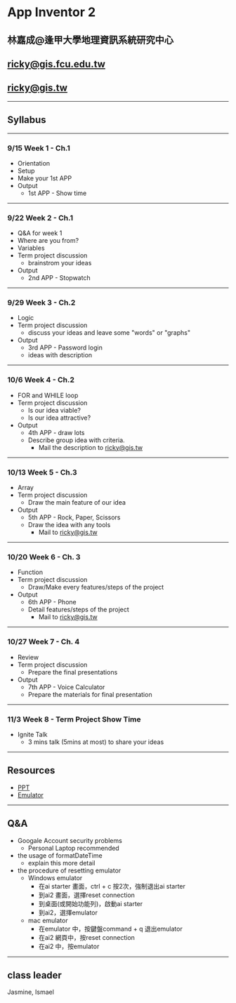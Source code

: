 # App Inventor 2

## 林嘉成@逢甲大學地理資訊系統研究中心
## ricky@gis.fcu.edu.tw
## ricky@gis.tw

---

## Syllabus

---
### 9/15 Week 1 - Ch.1

  - Orientation
  - Setup
  - Make your 1st APP
  - Output
    - 1st APP - Show time

---
### 9/22 Week 2 - Ch.1

  - Q&A for week 1 
  - Where are you from?
  - Variables
  - Term project discussion
    - brainstrom your ideas
  - Output
    - 2nd APP - Stopwatch
---
### 9/29 Week 3 - Ch.2

  - Logic
  - Term project discussion
    - discuss your ideas and leave some "words" or "graphs"
  - Output
    - 3rd APP - Password login
    - ideas with description

---
### 10/6 Week 4 - Ch.2

  - FOR and WHILE loop
  - Term project discussion
    - Is our idea viable?
    - Is our idea attractive?
  - Output
    - 4th APP - draw lots
    - Describe group idea with criteria.
      - Mail the description to ricky@gis.tw

---
### 10/13 Week 5 - Ch.3

  - Array
  - Term project discussion
    - Draw the main feature of our idea
  - Output
    - 5th APP - Rock, Paper, Scissors
    - Draw the idea with any tools
      - Mail to ricky@gis.tw

--- 

### 10/20 Week 6 - Ch. 3

  - Function
  - Term project discussion
    - Draw/Make every features/steps of the project
  - Output
    - 6th APP - Phone
    - Detail features/steps of the project
      - Mail to ricky@gis.tw
---

### 10/27 Week 7 - Ch. 4

  - Review
  - Term project discussion
    - Prepare the final presentations
  - Output
    - 7th APP - Voice Calculator
    - Prepare the materials for final presentation

---

### 11/3 Week 8 - Term Project Show Time

  - Ignite Talk
    - 3 mins talk (5mins at most) to share your ideas
---

## Resources

- [PPT](https://drive.google.com/open?id=0B2FrbAspq4P-QVA5eVlZNkVxU3M)
- [Emulator](http://appinventor.mit.edu/explore/ai2/setup-emulator.html)

---

## Q&A
- Googale Account security problems
  - Personal Laptop recommended
- the usage of formatDateTime
  - explain this more detail
- the procedure of resetting emulator
  - Windows emulator
    - 在ai starter 畫面，ctrl + c 按2次，強制退出ai starter
    - 到ai2 畫面，選擇reset connection
    - 到桌面(或開始功能列)，啟動ai starter
    - 到ai2，選擇emulator
  - mac emulator
    - 在emulator 中，按鍵盤command + q 退出emulator
    - 在ai2 網頁中，按reset connection
    - 在ai2 中，按emulator

---

## class leader

Jasmine, Ismael